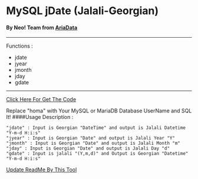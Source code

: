 # MySQL jDate (Jalali-Georgian)
#### By Neo! Team from [AriaData](https://ariadata.co/)
------------
Functions :
* jdate
* jyear
* jmonth
* jday
* gdate
----

[Click Here For Get The Code](https://github.com/ariadata/MySQL-jDate/raw/master/MySQL_jDate.sql)

Replace "homa" with Your MySQL or MariaDB Database UserName and SQL It!
####Usage  Description : 
```
"jdate" : Input is Georgian "DateTime" and output is Jalali Datetime "Y-m-d H:i:s"
"jyear" : Input is Georgian "Date" and output is Jalali Year "Y"
"jmonth" : Input is Georgian "Date" and output is Jalali Month "m"
"jday" : Input is Georgian "Date" and output is Jalali Day "d"
"gdate" : Input is jalali "(Y,m,d)" and Output is Georgian "Datetime" "Y-m-d H:i:s"
```

[Update ReadMe By This Tool](https://pandao.github.io/editor.md/en.html)
